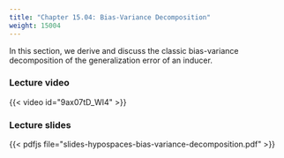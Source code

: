 ```yaml
---
title: "Chapter 15.04: Bias-Variance Decomposition"
weight: 15004
---
```

In this section, we derive and discuss the classic bias-variance decomposition of the generalization error of an inducer.  

<!--more-->

### Lecture video

{{< video id="9ax07tD_WI4" >}}

### Lecture slides

{{< pdfjs file="slides-hypospaces-bias-variance-decomposition.pdf" >}}
